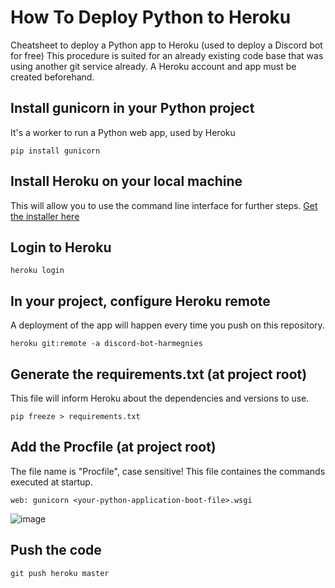 # How To Deploy Python to Heroku
Cheatsheet to deploy a Python app to Heroku (used to deploy a Discord bot for free)
This procedure is suited for an already existing code base that was using another git service already.
A Heroku account and app must be created beforehand.

## Install gunicorn in your Python project 
It's a worker to run a Python web app, used by Heroku
```
pip install gunicorn
```

## Install Heroku on your local machine
This will allow you to use the command line interface for further steps.
[Get the installer here](https://devcenter.heroku.com/articles/getting-started-with-python#set-up)


## Login to Heroku
```
heroku login
```

## In your project, configure Heroku remote
A deployment of the app will happen every time you push on this repository.
```
heroku git:remote -a discord-bot-harmegnies
```

## Generate the requirements.txt (at project root)
This file will inform Heroku about the dependencies and versions to use.
```
pip freeze > requirements.txt
```

## Add the Procfile (at project root)
The file name is "Procfile", case sensitive!
This file containes the commands executed at startup.
```
web: gunicorn <your-python-application-boot-file>.wsgi
```
![image](https://user-images.githubusercontent.com/57141210/170202898-dca96df2-ecf0-4c46-8152-b111665896f3.png)


## Push the code
```
git push heroku master
```
